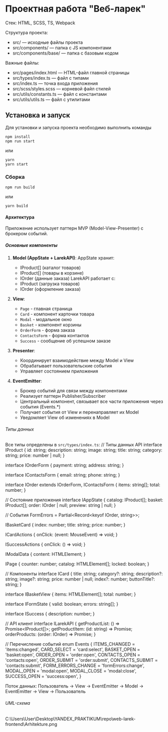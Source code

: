 # Проектная работа "Веб-ларек"

Стек: HTML, SCSS, TS, Webpack

Структура проекта:
- src/ — исходные файлы проекта
- src/components/ — папка с JS компонентами
- src/components/base/ — папка с базовым кодом

Важные файлы:
- src/pages/index.html — HTML-файл главной страницы
- src/types/index.ts — файл с типами
- src/index.ts — точка входа приложения
- src/scss/styles.scss — корневой файл стилей
- src/utils/constants.ts — файл с константами
- src/utils/utils.ts — файл с утилитами

## Установка и запуск
Для установки и запуска проекта необходимо выполнить команды

```
npm install
npm run start
```

или

```
yarn
yarn start
```
### Сборка

```
npm run build
```

или

```
yarn build
```

#### Архитектура
Приложение использует паттерн MVP (Model-View-Presenter) с брокером событий.

##### Основные компоненты
1. **Model (AppState + LarekAPI)**:
    AppState хранит: 
    - IProduct[] (каталог товаров)
    - IProduct[] (товары в корзине)
    - IOrder (данные заказа)
    LarekAPI работает с:
    - IProduct (загрузка товаров)
    - IOrder (оформление заказа)

2. **View**:
   - `Page` - главная страница
   - `Card` - компонент карточки товара
   - `Modal` - модальное окно
   - `Basket` - компонент корзины
   - `OrderForm` - форма заказа
   - `ContactsForm` - форма контактов
   - `Success` - сообщение об успешном заказе

3. **Presenter**:
   - Координирует взаимодействие между Model и View
   - Обрабатывает пользовательские события
   - Управляет состоянием приложения

4. **EventEmitter**:
   - Брокер событий для связи между компонентами
   - Реализует паттерн Publisher/Subscriber
   - Центральный компонент, связывает все части приложения через события (Events.*)
   - Получает события от View и перенаправляет их Model
   - Уведомляет View об изменениях в Model

###### Типы данных
Все типы определены в `src/types/index.ts`:
// Типы данных API
interface IProduct {
    id: string;
    description: string;
    image: string;
    title: string;
    category: string;
    price: number | null;
}

interface IOrderForm {
    payment: string;
    address: string;
}

interface IContactsForm {
    email: string;
    phone: string;
}

interface IOrder extends IOrderForm, IContactsForm {
    items: string[];
    total: number;
}

// Состояние приложения
interface IAppState {
    catalog: IProduct[];
    basket: IProduct[];
    order: IOrder | null;
    preview: string | null;
}

// События
FormErrors = Partial<Record<keyof IOrder, string>>;

IBasketCard {
    index: number;
    title: string;
    price: number;
}

ICardActions {
    onClick: (event: MouseEvent) => void;
}

ISuccessActions {
    onClick: () => void;
}

IModalData {
    content: HTMLElement;
}

IPage {
    counter: number;
    catalog: HTMLElement[];
    locked: boolean;
}

// Компоненты
interface ICard {
    title: string;
    category?: string;
    description?: string;
    image?: string;
    price: number | null;
    index?: number;
    buttonTitle?: string;
}

interface IBasketView {
    items: HTMLElement[];
    total: number;
}

interface IFormState {
    valid: boolean;
    errors: string[];
}

interface ISuccess {
    description: number;
}

// API клиент
interface ILarekAPI {
    getProductList: () => Promise<IProduct[]>;
    getProductItem: (id: string) => Promise<IProduct>;
    orderProducts: (order: IOrder) => Promise<IOrder>;
}

// Перечисление событий
enum Events {
    ITEMS_CHANGED = 'items:changed',
    CARD_SELECT = 'card:select',
    BASKET_OPEN = 'basket:open',
    ORDER_OPEN = 'order:open',
    CONTACTS_OPEN = 'contacts:open',
    ORDER_SUBMIT = 'order:submit',
    CONTACTS_SUBMIT = 'contacts:submit',
    FORM_ERRORS_CHANGE = 'formErrors:change',
    MODAL_OPEN = 'modal:open',
    MODAL_CLOSE = 'modal:close',
    SUCCESS_OPEN = 'success:open',
}

Поток данных: Пользователь → View → EventEmitter → Model → EventEmitter → View → Пользователь

###### UML-схема
C:\Users\User\Desktop\YANDEX_PRAKTIKUM\repo\web-larek-frontend\Arhitekture.png